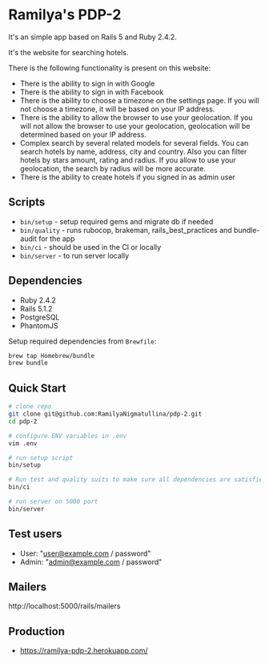 # Ramilya's PDP-2

It's an simple app based on Rails 5 and Ruby 2.4.2.

It's the website for searching hotels.

There is the following functionality is present on this website:
* There is the ability to sign in with Google
* There is the ability to sign in with Facebook
* There is the ability to choose a timezone on the settings page. If you will not choose a timezone, it will be based on your IP address.
* There is the ability to allow the browser to use your geolocation. If you will not allow the browser to  use your geolocation, geolocation will be determined based on your IP address.
* Complex search by several related models for several fields. You can search hotels by name, address, city and country. Also you can filter hotels by stars amount, rating and radius. If you allow to use your geolocation, the search by radius will be more accurate.
* There is the ability to create hotels if you signed in as admin user

## Scripts

* `bin/setup` - setup required gems and migrate db if needed
* `bin/quality` - runs rubocop, brakeman, rails_best_practices and bundle-audit for the app
* `bin/ci` - should be used in the CI or locally
* `bin/server` - to run server locally

## Dependencies

* Ruby 2.4.2
* Rails 5.1.2
* PostgreSQL
* PhantomJS

Setup required dependencies from `Brewfile`:
```bash
brew tap Homebrew/bundle
brew bundle
```
## Quick Start

```bash
# clone repo
git clone git@github.com:RamilyaNigmatullina/pdp-2.git
cd pdp-2

# configure ENV variables in .env
vim .env

# run setup script
bin/setup

# Run test and quality suits to make sure all dependencies are satisfied and applications works correctly before making changes.
bin/ci

# run server on 5000 port
bin/server
```

## Test users

  - User: "user@example.com / password"
  - Admin: "admin@example.com / password"

## Mailers

  http://localhost:5000/rails/mailers

## Production

* https://ramilya-pdp-2.herokuapp.com/
